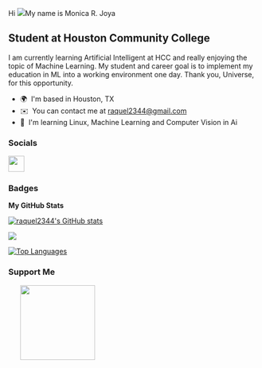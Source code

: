 Hi ![](https://user-images.githubusercontent.com/18350557/176309783-0785949b-9127-417c-8b55-ab5a4333674e.gif)My name is Monica R. Joya   

Student at Houston Community College 
------------------------------------  

I am currently learning Artificial Intelligent at HCC and really enjoying the topic of Machine Learning. My student and career goal is to implement my education in ML into a working environment one day. Thank you, Universe, for this opportunity.  
* 🌍  I'm based in Houston, TX
* ✉️  You can contact me at [raquel2344@gmail.com](mailto:raquel2344@gmail.com)
* 🧠  I'm learning Linux, Machine Learning and Computer Vision in Ai

 ### Socials  
 
 <p align="left"> <a href="https://www.github.com/raquel2344" target="_blank" rel="noreferrer"> <picture> <source media="(prefers-color-scheme: dark)" srcset="https://raw.githubusercontent.com/danielcranney/readme-generator/main/public/icons/socials/github-dark.svg" /> <source media="(prefers-color-scheme: light)" srcset="https://raw.githubusercontent.com/danielcranney/readme-generator/main/public/icons/socials/github.svg" /> <img src="https://raw.githubusercontent.com/danielcranney/readme-generator/main/public/icons/socials/github.svg" width="32" height="32" /> </picture> </a></p>

### Badges

<b>My GitHub Stats</b>

<a href="http://www.github.com/raquel2344"><img src="https://github-readme-stats.vercel.app/api?username=raquel2344&show_icons=true&hide=&count_private=true&title_color=0891b2&text_color=ffffff&icon_color=0891b2&bg_color=1c1917&hide_border=true&show_icons=true" alt="raquel2344's GitHub stats" /></a>

<a href="http://www.github.com/raquel2344"><img src="https://github-readme-streak-stats.herokuapp.com/?user=raquel2344&stroke=ffffff&background=1c1917&ring=0891b2&fire=0891b2&currStreakNum=ffffff&currStreakLabel=0891b2&sideNums=ffffff&sideLabels=ffffff&dates=ffffff&hide_border=true" /></a>

<a href="https://github.com/raquel2344" align="left"><img src="https://github-readme-stats.vercel.app/api/top-langs/?username=raquel2344&langs_count=10&title_color=0891b2&text_color=ffffff&icon_color=0891b2&bg_color=1c1917&hide_border=true&locale=en&custom_title=Top%20%Languages" alt="Top Languages" /></a>

### Support Me

<ul style="list-style-type: none; margin: 0;">

<li style="display: inline-block; margin-right: 0.25rem;"><a href="https://www.buymeacoffee.com/raquel2344"><img src="https://cdn.buymeacoffee.com/buttons/v2/default-yellow.png" width="150"/></a></li>

</ul>
